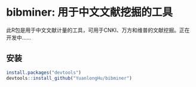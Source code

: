 
# bibminer: 用于中文文献挖掘的工具

<!-- badges: start -->
<!-- badges: end -->

此R包是用于中文文献计量的工具，可用于CNKI、万方和维普的文献挖掘。正在开发中……

## 安装


``` r
install.packages("devtools")
devtools::install_github("YuanlongHu/bibminer")
```


